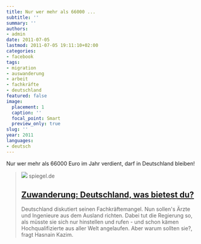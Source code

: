 ```yaml
---
title: Nur wer mehr als 66000 ...
subtitle: ''
summary: ''
authors:
- admin
date: 2011-07-05
lastmod: 2011-07-05 19:11:10+02:00
categories:
- facebook
tags:
- migration
- auswanderung
- arbeit
- fachkräfte
- deutschland
featured: false
image:
  placement: 1
  caption: ''
  focal_point: Smart
  preview_only: true
slug: ''
year: 2011
languages:
- deutsch
---
```


Nur wer mehr als 66000 Euro im Jahr verdient, darf in Deutschland bleiben!
> [![](https://cdn.prod.www.spiegel.de/images/b634c39f-0001-0004-0000-000000202115_w1200_r1.778_fpx70.67_fpy44.97.jpg)](http://www.spiegel.de/politik/deutschland/0,1518,772300,00.html)
> spiegel.de
> ## [Zuwanderung: Deutschland, was bietest du?](http://www.spiegel.de/politik/deutschland/0,1518,772300,00.html)
>
>Deutschland diskutiert seinen Fachkräftemangel. Nun sollen's Ärzte und Ingenieure aus dem Ausland richten. Dabei tut die Regierung so, als müsste sie sich nur hinstellen und rufen - und schon kämen Hochqualifizierte aus aller Welt angelaufen. Aber warum sollten sie?, fragt Hasnain Kazim.